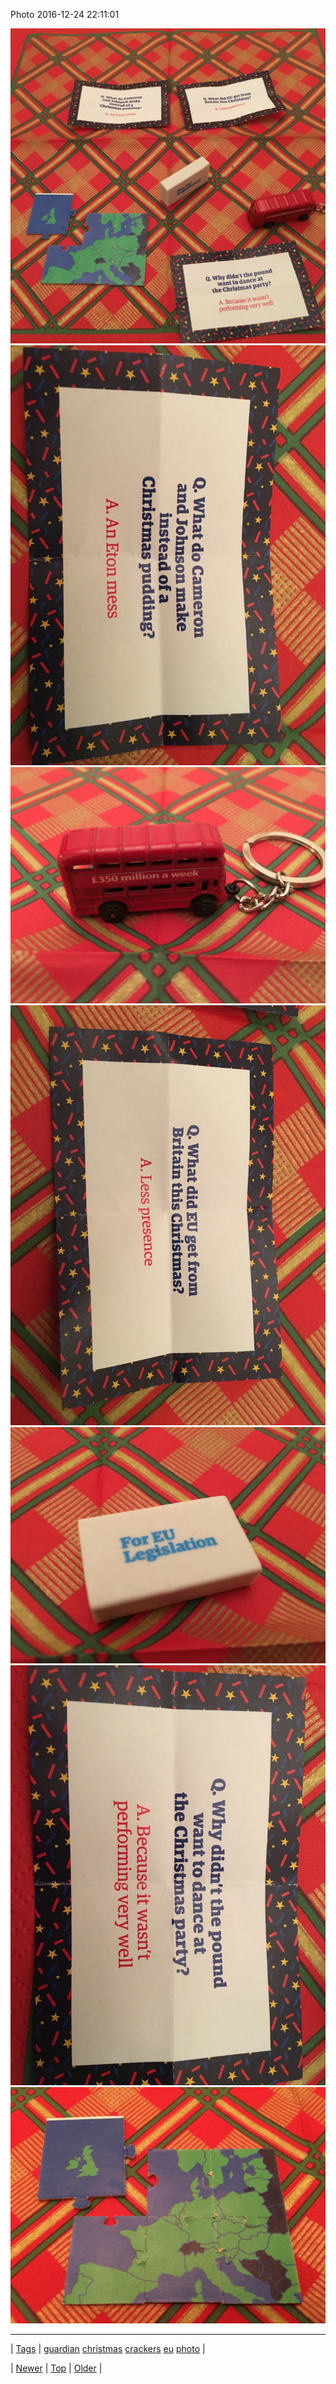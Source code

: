 <!--
title: Photo 2016-12-24 22
date: 2020-06-28T15:27:00.146Z
tags: guardian, christmas, crackers, eu, photo
-->


Photo 2016-12-24 22:11:01

![](154909171109-0.jpg)
![](154909171109-1.jpg)
![](154909171109-2.jpg)
![](154909171109-3.jpg)
![](154909171109-4.jpg)
![](154909171109-5.jpg)
![](154909171109-6.jpg)

<!--BOTTOM-POST-NAVIGATION-->
---

| [Tags](tags.md) | [guardian](tag-guardian.md) [christmas](tag-christmas.md) [crackers](tag-crackers.md) [eu](tag-eu.md) [photo](tag-photo.md) |

| [Newer](154903093639.md) | [Top](index.md) | [Older](154927509396.md) |
